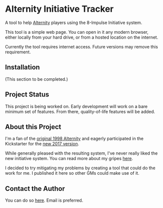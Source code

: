 # Alternity Initiative Tracker

A tool to help [Alternity](http://www.sasquatchgamestudio.com/products/alternity/) players using the 8-Impulse Initiative system.

This tool is a simple web page. You can open in it any modern browser, either locally from your hard drive, or from a hosted location on the internet.

Currently the tool requires internet access. Future versions may remove this requirement.

## Installation

(This section to be completed.)

## Project Status

This project is being worked on. Early development will work on a bare minimum set of features. From there, quality-of-life features will be added.

## About this Project

I'm a fan of the [original 1998 Alternity](https://en.wikipedia.org/wiki/Alternity) and eagerly participated in the Kickstarter for the [new 2017 version](https://www.kickstarter.com/projects/sasquatchgamestudio/alternity-2017-a-science-fiction-roleplaying-game).

While generally pleased with the resulting system, I've never really liked the new initiative system. You can read more about my gripes [here](https://www.reddit.com/r/Alternity2018/comments/9n97cx).

I decided to try mitigating my problems by creating a tool that could do the work for me. I published it here so other GMs could make use of it.

## Contact the Author

You can do so [here](http://deck16.net/contact). Email is preferred.